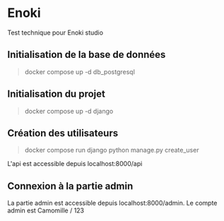 # Enoki
Test technique pour Enoki studio

## Initialisation de la base de données

> docker compose up -d db_postgresql

## Initialisation du projet

> docker compose up -d django

## Création des utilisateurs

> docker compose run django python manage.py create_user

L'api est accessible depuis localhost:8000/api

## Connexion à la partie admin

La partie admin est accessible depuis localhost:8000/admin. Le compte admin est Camomille / 123
